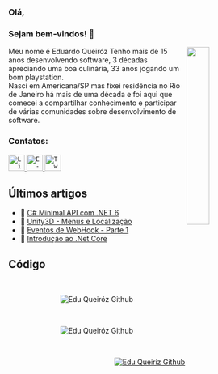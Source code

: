 ### Olá, <br> 
### Sejam bem-vindos! :beer:

<img align="right" width="30%" src="https://raw.githubusercontent.com/leduqueiroz/leduqueiroz/main/animation_500_kz2vpefp.gif" />

<p>
  Meu nome é Eduardo Queiróz 
  Tenho mais de 15 anos desenvolvendo software, 3 décadas apreciando uma boa culinária, 33 anos jogando um bom playstation. <br>
  Nasci em Americana/SP mas fixei residência no Rio de Janeiro há mais de uma década e foi aqui que comecei a compartilhar conhecimento e participar de várias comunidades sobre desenvolvimento de software.
</p>

### Contatos:

<a href="https://www.linkedin.com/in/eduqueirooz/">
  <code><img alt="Linkedin" width="32" src="https://www.svgrepo.com/show/138936/linkedin.svg" /></code>
</a>

<a href="mailto:luiz.eduardo.queiroz@outlook.com">
  <code><img alt="E-mail" width="32" src="https://www.svgrepo.com/show/217146/gmail.svg" /></code>
</a>

<a href="https://mobile.twitter.com/eduqueirooz">
  <code><img alt="Twitter" width="32" src="https://www.svgrepo.com/show/157815/twitter.svg" /></code>
</a>

<br/>

## Últimos artigos

- 📌 [C# Minimal API com .NET 6](https://leduqueiroz.github.io/.net/2022/02/07/udemy-released.html)<br />
- 📌 [Unity3D - Menus e Localização](https://leduqueiroz.github.io/unity/2021/08/04/unity-menu-localization.html)<br />
- 📌 [Eventos de WebHook - Parte 1](https://leduqueiroz.github.io/2020/04/20/hooks-aws.html)<br />
- 📌 [Introdução ao .Net Core](https://leduqueiroz.github.io/introducaoaspnetcore/2019/09/12/introdotnetcore.html)

## Código

<br/>

<p align="center">
  <img src="https://github-readme-stats-2lle77qfz-leduqueiroz.vercel.app/api?username=leduqueiroz&count_private=true&role=ORGANIZATION_MEMBER,OWNER,COLLABORATOR&show_icons=true&include_all_commits&custom_title=Eduardo%20Queir%C3%B3z%20-%20Development%20Stats&theme=dracula" alt="Edu Queiróz Github" />
</p>
<br/>

<p align="center">
  <img src="https://github-readme-stats-2lle77qfz-leduqueiroz.vercel.app/api/top-langs/?username=leduqueiroz&count_private=true&role=OWNER,COLLABORATOR&show_icons=true&include_all_commits&custom_title=Top%20Languages&theme=dracula" alt="Edu Queiróz Github" />
</p>
<br/>

<p align="right">
  <a href="https://badges.pufler.dev">
    <img src="https://img.shields.io/github/followers/leduqueiroz?label=Follow&style=social" alt="Edu Queiríz Github" />
   </a>
</p>


